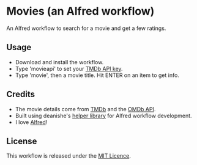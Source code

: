 # Movies (an Alfred workflow)
An Alfred workflow to search for a movie and get a few ratings.

## Usage
- Download and install the workflow.
- Type 'movieapi' to set your [TMDb API key](https://www.themoviedb.org/documentation/api).
- Type 'movie', then a movie title. Hit ENTER on an item to get info.

## Credits
- The movie details come from [TMDb](http://themoviedb.org/) and the [OMDb API](http://www.omdbapi.com).
- Built using deanishe's [helper library](https://github.com/deanishe/alfred-workflow) for Alfred workflow development.
- I love [Alfred](http://alfredapp.com/)!

## License
This workflow is released under the [MIT Licence](http://opensource.org/licenses/MIT).